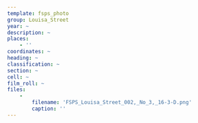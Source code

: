 ```yaml
---
template: fsps_photo
group: Louisa_Street
year: ~
description: ~
places:
    - ''
coordinates: ~
heading: ~
classification: ~
section: ~
cell: ~
film_roll: ~
files:
    -
        filename: 'FSPS_Louisa_Street_002,_No_3,_16-3-D.png'
        caption: ''
---
```

